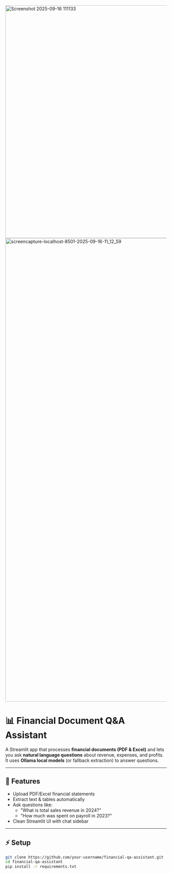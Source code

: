<img width="1894" height="724" alt="Screenshot 2025-09-16 111133" src="https://github.com/user-attachments/assets/7835d184-e4dc-4ac4-9b2a-0892d5469100" />



<img width="1920" height="1442" alt="screencapture-localhost-8501-2025-09-16-11_12_59" src="https://github.com/user-attachments/assets/4c6644b4-b289-45b8-8e44-a1f7565417fb" />






# 📊 Financial Document Q&A Assistant

A Streamlit app that processes **financial documents (PDF & Excel)** and lets you ask **natural language questions** about revenue, expenses, and profits.  
It uses **Ollama local models** (or fallback extraction) to answer questions.

---

## 🚀 Features
- Upload PDF/Excel financial statements  
- Extract text & tables automatically  
- Ask questions like:  
  - "What is total sales revenue in 2024?"  
  - "How much was spent on payroll in 2023?"  
- Clean Streamlit UI with chat sidebar  

---

## ⚡ Setup
```bash
git clone https://github.com/your-username/financial-qa-assistant.git
cd financial-qa-assistant
pip install -r requirements.txt
